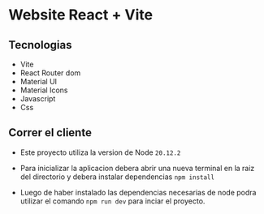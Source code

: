 # Website React + Vite

## Tecnologias
- Vite
- React Router dom
- Material UI
- Material Icons
- Javascript
- Css

## Correr el cliente
- Este proyecto utiliza la version de Node `20.12.2`

- Para inicializar la aplicacion debera abrir una nueva terminal en la raiz del directorio y debera instalar dependencias `npm install`

- Luego de haber instalado las dependencias necesarias de node podra utilizar el comando `npm run dev` para inciar el proyecto.